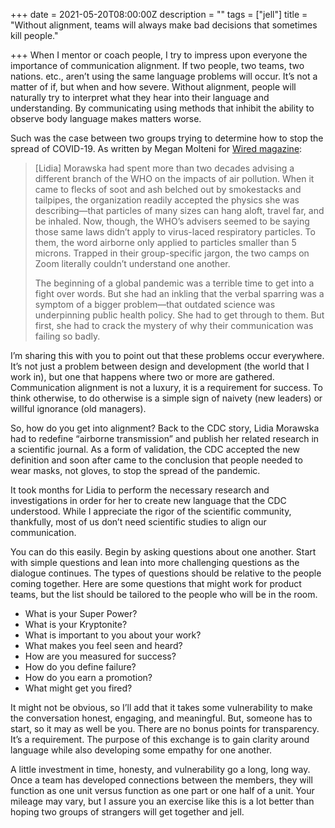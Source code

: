 +++
date = 2021-05-20T08:00:00Z
description = ""
tags = ["jell"]
title = "Without alignment, teams will always make bad decisions that sometimes kill people."

+++
When I mentor or coach people, I try to impress upon everyone the importance of communication alignment. If two people, two teams, two nations. etc., aren’t using the same language problems will occur. It’s not a matter of if, but when and how severe. Without alignment, people will naturally try to interpret what they hear into their language and understanding. By communicating using methods that inhibit the ability to observe body language makes matters worse.

Such was the case between two groups trying to determine how to stop the spread of COVID-19. As written by Megan Molteni for [Wired magazine](https://www.wired.com/story/the-teeny-tiny-scientific-screwup-that-helped-covid-kill):

> \[Lidia\] Morawska had spent more than two decades advising a different branch of the WHO on the impacts of air pollution. When it came to flecks of soot and ash belched out by smokestacks and tailpipes, the organization readily accepted the physics she was describing—that particles of many sizes can hang aloft, travel far, and be inhaled. Now, though, the WHO’s advisers seemed to be saying those same laws didn’t apply to virus-laced respiratory particles. To them, the word airborne only applied to particles smaller than 5 microns. Trapped in their group-specific jargon, the two camps on Zoom literally couldn’t understand one another.
>
> The beginning of a global pandemic was a terrible time to get into a fight over words. But she had an inkling that the verbal sparring was a symptom of a bigger problem—that outdated science was underpinning public health policy. She had to get through to them. But first, she had to crack the mystery of why their communication was failing so badly.

I’m sharing this with you to point out that these problems occur everywhere. It’s not just a problem between design and development (the world that I work in), but one that happens where two or more are gathered. Communication alignment is not a luxury, it is a requirement for success. To think otherwise, to do otherwise is a simple sign of naivety (new leaders) or willful ignorance (old managers).

So, how do you get into alignment? Back to the CDC story, Lidia Morawska had to redefine “airborne transmission” and publish her related research in a scientific journal. As a form of validation, the CDC accepted the new definition and soon after came to the conclusion that people needed to wear masks, not gloves, to stop the spread of the pandemic.

It took months for Lidia to perform the necessary research and investigations in order for her to create new language that the CDC understood. While I appreciate the rigor of the scientific community, thankfully, most of us don’t need scientific studies to align our communication.

You can do this easily. Begin by asking questions about one another. Start with simple questions and lean into more challenging questions as the dialogue continues. The types of questions should be relative to the people coming together. Here are some questions that might work for product teams, but the list should be tailored to the people who will be in the room.

* What is your Super Power?
* What is your Kryptonite?
* What is important to you about your work?
* What makes you feel seen and heard?
* How are you measured for success?
* How do you define failure?
* How do you earn a promotion?
* What might get you fired?

It might not be obvious, so I’ll add that it takes some vulnerability to make the conversation honest, engaging, and meaningful. But, someone has to start, so it may as well be you. There are no bonus points for transparency. It’s a requirement. The purpose of this exchange is to gain clarity around language while also developing some empathy for one another.

A little investment in time, honesty, and vulnerability go a long, long way. Once a team has developed connections between the members, they will function as one unit versus function as one part or one half of a unit. Your mileage may vary, but I assure you an exercise like this is a lot better than hoping two groups of strangers will get together and jell.